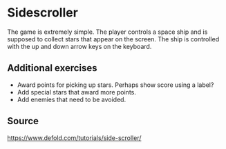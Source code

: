 # Sidescroller
The game is extremely simple. The player controls a space ship and is supposed to collect stars that appear on the screen. The ship is controlled with the up and down arrow keys on the keyboard.

## Additional exercises
* Award points for picking up stars. Perhaps show score using a label?
* Add special stars that award more points.
* Add enemies that need to be avoided.

## Source
https://www.defold.com/tutorials/side-scroller/
